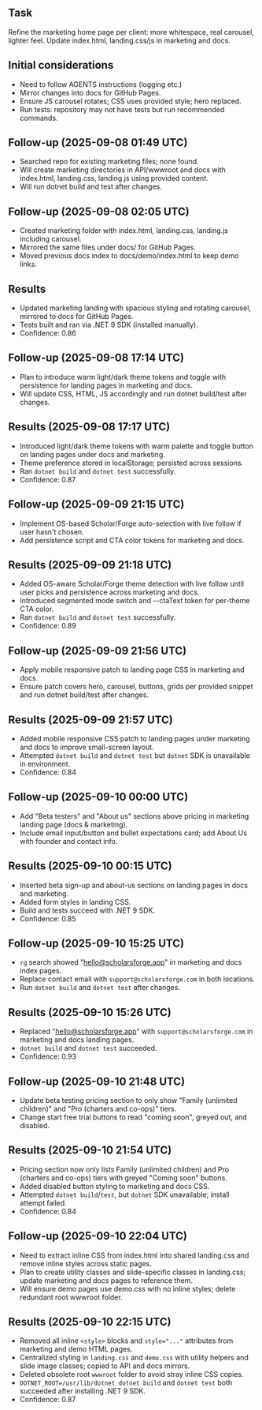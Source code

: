## Task
Refine the marketing home page per client: more whitespace, real carousel, lighter feel. Update index.html, landing.css/js in marketing and docs.

## Initial considerations
* Need to follow AGENTS instructions (logging etc.)
* Mirror changes into docs for GitHub Pages.
* Ensure JS carousel rotates; CSS uses provided style; hero replaced.
* Run tests: repository may not have tests but run recommended commands.

## Follow-up (2025-09-08 01:49 UTC)
* Searched repo for existing marketing files; none found.
* Will create marketing directories in API/wwwroot and docs with index.html, landing.css, landing.js using provided content.
* Will run dotnet build and test after changes.
## Follow-up (2025-09-08 02:05 UTC)
* Created marketing folder with index.html, landing.css, landing.js including carousel.
* Mirrored the same files under docs/ for GitHub Pages.
* Moved previous docs index to docs/demo/index.html to keep demo links.
## Results
* Updated marketing landing with spacious styling and rotating carousel, mirrored to docs for GitHub Pages.
* Tests built and ran via .NET 9 SDK (installed manually).
* Confidence: 0.86
## Follow-up (2025-09-08 17:14 UTC)
* Plan to introduce warm light/dark theme tokens and toggle with persistence for landing pages in marketing and docs.
* Will update CSS, HTML, JS accordingly and run dotnet build/test after changes.
## Results (2025-09-08 17:17 UTC)
* Introduced light/dark theme tokens with warm palette and toggle button on landing pages under docs and marketing.
* Theme preference stored in localStorage; persisted across sessions.
* Ran `dotnet build` and `dotnet test` successfully.
* Confidence: 0.87
## Follow-up (2025-09-09 21:15 UTC)
* Implement OS-based Scholar/Forge auto-selection with live follow if user hasn't chosen.
* Add persistence script and CTA color tokens for marketing and docs.
## Results (2025-09-09 21:18 UTC)
* Added OS-aware Scholar/Forge theme detection with live follow until user picks and persistence across marketing and docs.
* Introduced segmented mode switch and --ctaText token for per-theme CTA color.
* Ran `dotnet build` and `dotnet test` successfully.
* Confidence: 0.89
## Follow-up (2025-09-09 21:56 UTC)
* Apply mobile responsive patch to landing page CSS in marketing and docs.
* Ensure patch covers hero, carousel, buttons, grids per provided snippet and run dotnet build/test after changes.
## Results (2025-09-09 21:57 UTC)
* Added mobile responsive CSS patch to landing pages under marketing and docs to improve small-screen layout.
* Attempted `dotnet build` and `dotnet test` but `dotnet` SDK is unavailable in environment.
* Confidence: 0.84

## Follow-up (2025-09-10 00:00 UTC)
* Add "Beta testers" and "About us" sections above pricing in marketing landing page (docs & marketing).
* Include email input/button and bullet expectations card; add About Us with founder and contact info.


## Results (2025-09-10 00:15 UTC)
* Inserted beta sign-up and about-us sections on landing pages in docs and marketing.
* Added form styles in landing CSS.
* Build and tests succeed with .NET 9 SDK.
* Confidence: 0.85

## Follow-up (2025-09-10 15:25 UTC)
* `rg` search showed "hello@scholarsforge.app" in marketing and docs index pages.
* Replace contact email with `support@scholarsforge.com` in both locations.
* Run `dotnet build` and `dotnet test` after changes.
## Results (2025-09-10 15:26 UTC)
* Replaced "hello@scholarsforge.app" with `support@scholarsforge.com` in marketing and docs landing pages.
* `dotnet build` and `dotnet test` succeeded.
* Confidence: 0.93
## Follow-up (2025-09-10 21:48 UTC)
* Update beta testing pricing section to only show "Family (unlimited children)" and "Pro (charters and co-ops)" tiers.
* Change start free trial buttons to read "coming soon", greyed out, and disabled.
## Results (2025-09-10 21:54 UTC)
* Pricing section now only lists Family (unlimited children) and Pro (charters and co-ops) tiers with greyed "Coming soon" buttons.
* Added disabled button styling to marketing and docs CSS.
* Attempted `dotnet build`/`test`, but `dotnet` SDK unavailable; install attempt failed.
* Confidence: 0.84
## Follow-up (2025-09-10 22:04 UTC)
* Need to extract inline CSS from index.html into shared landing.css and remove inline styles across static pages.
* Plan to create utility classes and slide-specific classes in landing.css; update marketing and docs pages to reference them.
* Will ensure demo pages use demo.css with no inline styles; delete redundant root wwwroot folder.
## Results (2025-09-10 22:15 UTC)
* Removed all inline `<style>` blocks and `style="..."` attributes from marketing and demo HTML pages.
* Centralized styling in `landing.css` and `demo.css` with utility helpers and slide image classes; copied to API and docs mirrors.
* Deleted obsolete root `wwwroot` folder to avoid stray inline CSS copies.
* `DOTNET_ROOT=/usr/lib/dotnet dotnet build` and `dotnet test` both succeeded after installing .NET 9 SDK.
* Confidence: 0.87
